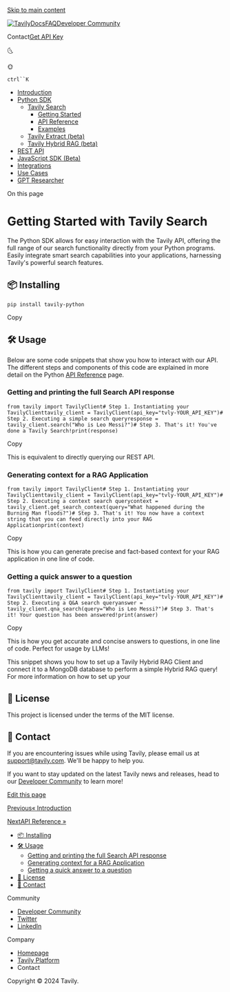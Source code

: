[Skip to main content](#)

[![Tavily](/img/tavily.png)](/)[Docs](/docs/welcome)[FAQ](/docs/faq)[Developer Community](https://community.tavily.com)

Contact[Get API Key](https://app.tavily.com)

🌜

🌞

`ctrl``K`

  * [Introduction](/docs/welcome)
  * [Python SDK](#)
    * [Tavily Search](#)
      * [Getting Started](/docs/python-sdk/tavily-search/getting-started)
      * [API Reference](/docs/python-sdk/tavily-search/api-reference)
      * [Examples](/docs/python-sdk/tavily-search/examples)
    * [Tavily Extract (beta)](#)
    * [Tavily Hybrid RAG (beta)](#)
  * [REST API](#)
  * [JavaScript SDK (Beta)](#)
  * [Integrations](#)
  * [Use Cases](#)
  * [GPT Researcher](#)



On this page

# Getting Started with Tavily Search

The Python SDK allows for easy interaction with the Tavily API, offering the full range of our search functionality directly from your Python programs. Easily integrate smart search capabilities into your applications, harnessing Tavily's powerful search features.

## 📦 Installing[​](#-installing "Direct link to heading")

```
pip install tavily-python
```
Copy

## 🛠️ Usage[​](#️-usage "Direct link to heading")

Below are some code snippets that show you how to interact with our API. The different steps and components of this code are explained in more detail on the Python [API Reference](/docs/python-sdk/tavily-search/api-reference) page.

### Getting and printing the full Search API response[​](#getting-and-printing-the-full-search-api-response "Direct link to heading")

```
from tavily import TavilyClient# Step 1. Instantiating your TavilyClienttavily_client = TavilyClient(api_key="tvly-YOUR_API_KEY")# Step 2. Executing a simple search queryresponse = tavily_client.search("Who is Leo Messi?")# Step 3. That's it! You've done a Tavily Search!print(response)
```
Copy

This is equivalent to directly querying our REST API.

### Generating context for a RAG Application[​](#generating-context-for-a-rag-application "Direct link to heading")

```
from tavily import TavilyClient# Step 1. Instantiating your TavilyClienttavily_client = TavilyClient(api_key="tvly-YOUR_API_KEY")# Step 2. Executing a context search querycontext = tavily_client.get_search_context(query="What happened during the Burning Man floods?")# Step 3. That's it! You now have a context string that you can feed directly into your RAG Applicationprint(context)
```
Copy

This is how you can generate precise and fact-based context for your RAG application in one line of code.

### Getting a quick answer to a question[​](#getting-a-quick-answer-to-a-question "Direct link to heading")

```
from tavily import TavilyClient# Step 1. Instantiating your TavilyClienttavily_client = TavilyClient(api_key="tvly-YOUR_API_KEY")# Step 2. Executing a Q&A search queryanswer = tavily_client.qna_search(query="Who is Leo Messi?")# Step 3. That's it! Your question has been answered!print(answer)
```
Copy

This is how you get accurate and concise answers to questions, in one line of code. Perfect for usage by LLMs!

This snippet shows you how to set up a Tavily Hybrid RAG Client and connect it to a MongoDB database to perform a simple Hybrid RAG query! For more information on how to set up your

## 📝 License[​](#-license "Direct link to heading")

This project is licensed under the terms of the MIT license.

## 💌 Contact[​](#-contact "Direct link to heading")

If you are encountering issues while using Tavily, please email us at support@tavily.com. We'll be happy to help you.

If you want to stay updated on the latest Tavily news and releases, head to our [Developer Community](https://community.tavily.com) to learn more!

[Edit this page](https://github.com/tavily-ai/tavily-python/tree/master/docs/docs/python-sdk/tavily-search/getting-started.md)

[Previous« Introduction](/docs/welcome)

[NextAPI Reference »](/docs/python-sdk/tavily-search/api-reference)

  * [📦 Installing](#-installing)
  * [🛠️ Usage](#️-usage)
    * [Getting and printing the full Search API response](#getting-and-printing-the-full-search-api-response)
    * [Generating context for a RAG Application](#generating-context-for-a-rag-application)
    * [Getting a quick answer to a question](#getting-a-quick-answer-to-a-question)
  * [📝 License](#-license)
  * [💌 Contact](#-contact)



Community

  * [Developer Community](https://community.tavily.com)
  * [Twitter](https://twitter.com/tavilyai)
  * [LinkedIn](https://www.linkedin.com/company/tavily/)



Company

  * [Homepage](https://tavily.com)
  * [Tavily Platform](https://app.tavily.com)
  * Contact



Copyright © 2024 Tavily.
